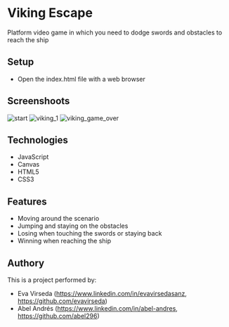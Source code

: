 # Viking Escape
Platform video game in which you need to dodge swords and obstacles to reach the ship

## Setup
* Open the index.html file with a web browser

## Screenshoots
![start](https://res.cloudinary.com/abel-av/image/upload/v1618395152/viking_escape/viking_landing_page_nqszqq.png)
![viking_1](https://res.cloudinary.com/abel-av/image/upload/v1618309045/viking_escape/viking_1_w3fgxz.png)
![viking_game_over](https://res.cloudinary.com/abel-av/image/upload/v1618309045/viking_escape/viking_game_over_lqutoi.png)


## Technologies
* JavaScript
* Canvas
* HTML5
* CSS3

## Features
* Moving around the scenario
* Jumping and staying on the obstacles
* Losing when touching the swords or staying back
* Winning when reaching the ship

## Authory
This is a project performed by:
* Eva Virseda (https://www.linkedin.com/in/evavirsedasanz, https://github.com/evavirseda)
* Abel Andrés (https://www.linkedin.com/in/abel-andres, https://github.com/abel296)
